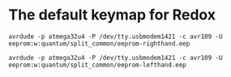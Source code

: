 # The default keymap for Redox

`avrdude -p atmega32u4 -P /dev/tty.usbmodem1421 -c avr109 -U eeprom:w:quantum/split_common/eeprom-righthand.eep`

`avrdude -p atmega32u4 -P /dev/tty.usbmodem1421 -c avr109 -U eeprom:w:quantum/split_common/eeprom-lefthand.eep`
